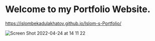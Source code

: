 # Welcome to my **Portfolio** Website.

https://islombekadulakhatov.github.io/Islom-s-Portfolio/





![Screen Shot 2022-04-24 at 14 11 22](https://user-images.githubusercontent.com/36397876/164996723-ec71742c-beaa-4dc0-a186-c2d5beada0df.png)
